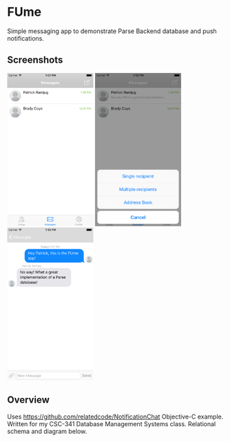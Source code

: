 # FUme
Simple messaging app to demonstrate Parse Backend database and push notifications.

## Screenshots
<img src="./Screenshots/screenshot1.png" alt="screenshot1" width="200" />
<img src="./Screenshots/screenshot2.png" alt="screenshot2" width="200" />
<img src="./Screenshots/screenshot3.png" alt="screenshot3" width="200" />

## Overview
Uses https://github.com/relatedcode/NotificationChat Objective-C example. Written for my CSC-341 Database Management Systems class. Relational schema and diagram below.
